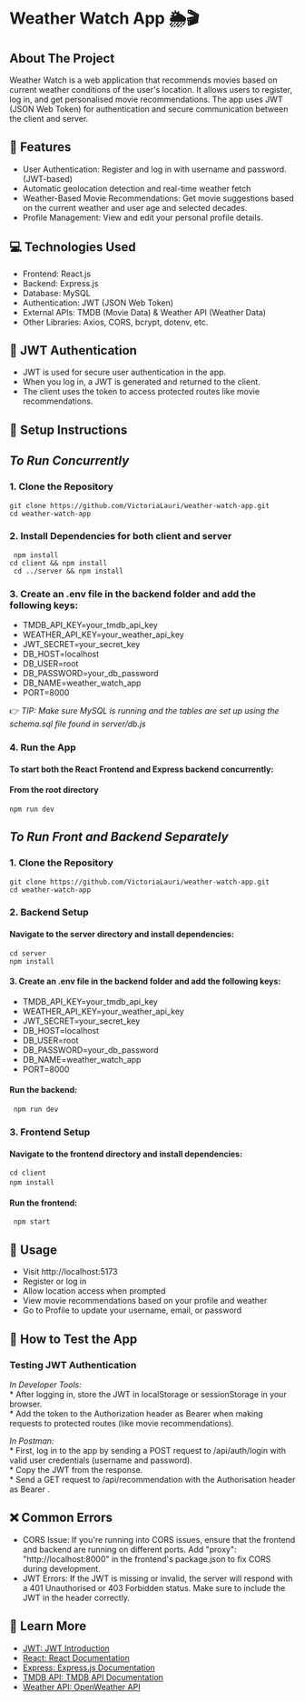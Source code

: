 # Weather Watch App 🌦️🎬
## About The Project
Weather Watch is a web application that recommends movies based on current weather conditions of the user's location. It allows users to register, log in, and get personalised movie recommendations. The app uses JWT (JSON Web Token) for authentication and secure communication between the client and server. 

## 🌟 Features
* User Authentication: Register and log in with username and password. (JWT-based)
* Automatic geolocation detection and real-time weather fetch
* Weather-Based Movie Recommendations: Get movie suggestions based on the current weather and user age and selected decades.
* Profile Management: View and edit your personal profile details.

## 💻 Technologies Used 
* Frontend: React.js
* Backend: Express.js
* Database: MySQL
* Authentication: JWT (JSON Web Token)
* External APIs: TMDB (Movie Data) & Weather API (Weather Data)
* Other Libraries: Axios, CORS, bcrypt, dotenv, etc.

## 🔐 JWT Authentication
* JWT is used for secure user authentication in the app.
* When you log in, a JWT is generated and returned to the client.
* The client uses the token to access protected routes like movie recommendations.

## 📝 Setup Instructions

## ***To Run Concurrently***

### 1. Clone the Repository 
```git clone https://github.com/VictoriaLauri/weather-watch-app.git```<br/>
```cd weather-watch-app```

### 2. Install Dependencies for both client and server
``` npm install``` <br/>
``` cd client && npm install ``` <br/>
``` cd ../server && npm install```

### 3. Create an .env file in the backend folder and add the following keys: 

* TMDB_API_KEY=your_tmdb_api_key
* WEATHER_API_KEY=your_weather_api_key
* JWT_SECRET=your_secret_key
* DB_HOST=localhost
* DB_USER=root
* DB_PASSWORD=your_db_password
* DB_NAME=weather_watch_app
* PORT=8000

👉 *TIP: Make sure MySQL is running and the tables are set up using the schema.sql file found in server/db.js*

### 4. Run the App
#### To start both the React Frontend and Express backend concurrently:
#### From the root directory
```npm run dev```

## ***To Run Front and Backend Separately***

### 1. Clone the Repository 
```git clone https://github.com/VictoriaLauri/weather-watch-app.git```<br/>
```cd weather-watch-app```

### 2. Backend Setup
#### Navigate to the server directory and install dependencies:
```cd server```<br/>
```npm install```
  
#### 3. Create an .env file in the backend folder and add the following keys: 

* TMDB_API_KEY=your_tmdb_api_key
* WEATHER_API_KEY=your_weather_api_key
* JWT_SECRET=your_secret_key
* DB_HOST=localhost
* DB_USER=root
* DB_PASSWORD=your_db_password
* DB_NAME=weather_watch_app
* PORT=8000

#### Run the backend:   
``` npm run dev```

### 3. Frontend Setup
#### Navigate to the frontend directory and install dependencies:
```cd client```<br/>
```npm install```
 
#### Run the frontend:
``` npm start```

## 👤 Usage
 * Visit http://localhost:5173
 * Register or log in
 * Allow location access when prompted
 * View movie recommendations based on your profile and weather
 * Go to Profile to update your username, email, or password

## 🔬 How to Test the App
### Testing JWT Authentication

*In Developer Tools:*<br/>
    * After logging in, store the JWT in localStorage or sessionStorage in your browser.<br/>
    * Add the token to the Authorization header as Bearer <your-jwt> when making requests to protected routes (like movie recommendations).
    
*In Postman:*<br/>
    * First, log in to the app by sending a POST request to /api/auth/login with valid user credentials (username and password). <br/>
    * Copy the JWT from the response.<br/>
    * Send a GET request to /api/recommendation with the Authorisation header as Bearer <your-jwt>.

## ❌ Common Errors
* CORS Issue: If you're running into CORS issues, ensure that the frontend and backend are running on different ports. Add "proxy": "http://localhost:8000" in the frontend's package.json to fix CORS during development. <br/>
* JWT Errors: If the JWT is missing or invalid, the server will respond with a 401 Unauthorised or 403 Forbidden status. Make sure to include the JWT in the header correctly.

## 🔗 Learn More
* [JWT: JWT Introduction](https://jwt.io/introduction/)
* [React: React Documentation](https://react.dev/learn)
* [Express: Express.js Documentation](https://expressjs.com/)
* [TMDB API: TMDB API Documentation](https://developer.themoviedb.org/docs/getting-started)
* [Weather API: OpenWeather API](https://openweathermap.org/api)

